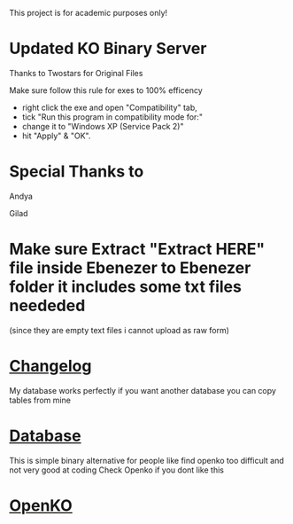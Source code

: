 This project is for academic purposes only!

# Updated KO Binary Server

Thanks to Twostars for Original Files

Make sure follow this rule for exes to 100% efficency

- right click the exe and open "Compatibility" tab,
- tick "Run this program in compatibility mode for:"
- change it to "Windows XP (Service Pack 2)"
- hit "Apply" & "OK".

# Special Thanks to
Andya

Gilad

# Make sure Extract "Extract HERE" file inside Ebenezer to Ebenezer folder it includes some txt files neededed 
(since they are empty text files i cannot upload as raw form)

# [Changelog](Changelog.md)

My database works perfectly if you want another database you can copy tables from mine

# [Database](https://github.com/cansnoxd/JPKO)

This is simple binary alternative for people like find openko too difficult and not very good at coding
Check Openko if you dont like this

# [OpenKO](https://github.com/srmeier/KnightOnline)

